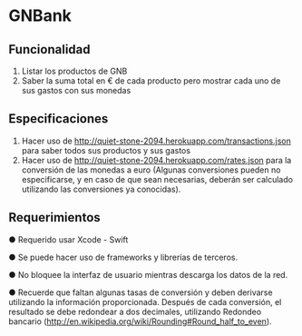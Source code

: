 # GNBank

## Funcionalidad

1. Listar los productos de GNB
2. Saber la suma total en € de cada producto pero mostrar cada uno de sus gastos con sus monedas

## Especificaciones

1. Hacer uso de http://quiet-stone-2094.herokuapp.com/transactions.json para saber todos sus productos y sus gastos
2. Hacer uso de http://quiet-stone-2094.herokuapp.com/rates.json para la conversión de las monedas a euro (Algunas conversiones pueden no especificarse, y en caso de que sean necesarias, deberán ser calculado utilizando las conversiones ya conocidas).

## Requerimientos

● Requerido usar Xcode - Swift

● Se puede hacer uso de frameworks y librerías de terceros.

● No bloquee la interfaz de usuario mientras descarga los datos de la red.

● Recuerde que faltan algunas tasas de conversión y deben derivarse utilizando la información proporcionada. Después de cada conversión, el resultado se debe redondear a dos decimales, utilizando Redondeo bancario (http://en.wikipedia.org/wiki/Rounding#Round_half_to_even).
